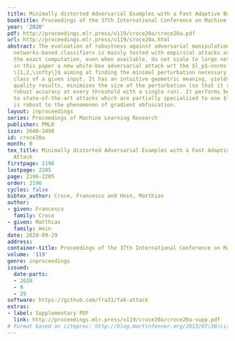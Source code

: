 ```yaml
---
title: Minimally distorted Adversarial Examples with a Fast Adaptive Boundary Attack
booktitle: Proceedings of the 37th International Conference on Machine Learning
year: '2020'
pdf: http://proceedings.mlr.press/v119/croce20a/croce20a.pdf
url: http://proceedings.mlr.press/v119/croce20a.html
abstract: The evaluation of robustness against adversarial manipulation of neural
  networks-based classifiers is mainly tested with empirical attacks as methods for
  the exact computation, even when available, do not scale to large networks. We propose
  in this paper a new white-box adversarial attack wrt the $l_p$-norms for $p \in
  \{1,2,\infty\}$ aiming at finding the minimal perturbation necessary to change the
  class of a given input. It has an intuitive geometric meaning, yields quickly high
  quality results, minimizes the size of the perturbation (so that it returns the
  robust accuracy at every threshold with a single run). It performs better or similar
  to state-of-the-art attacks which are partially specialized to one $l_p$-norm, and
  is robust to the phenomenon of gradient obfuscation.
layout: inproceedings
series: Proceedings of Machine Learning Research
publisher: PMLR
issn: 2640-3498
id: croce20a
month: 0
tex_title: Minimally distorted Adversarial Examples with a Fast Adaptive Boundary
  Attack
firstpage: 2196
lastpage: 2205
page: 2196-2205
order: 2196
cycles: false
bibtex_author: Croce, Francesco and Hein, Matthias
author:
- given: Francesco
  family: Croce
- given: Matthias
  family: Hein
date: 2020-09-29
address: 
container-title: Proceedings of the 37th International Conference on Machine Learning
volume: '119'
genre: inproceedings
issued:
  date-parts:
  - 2020
  - 9
  - 29
software: https://github.com/fra31/fab-attack
extras:
- label: Supplementary PDF
  link: http://proceedings.mlr.press/v119/croce20a/croce20a-supp.pdf
# Format based on citeproc: http://blog.martinfenner.org/2013/07/30/citeproc-yaml-for-bibliographies/
---
```

